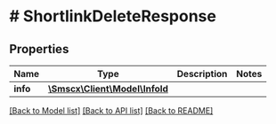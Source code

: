 # # ShortlinkDeleteResponse

## Properties

Name | Type | Description | Notes
------------ | ------------- | ------------- | -------------
**info** | [**\Smscx\Client\Model\InfoId**](InfoId.md) |  |

[[Back to Model list]](../../README.md#models) [[Back to API list]](../../README.md#endpoints) [[Back to README]](../../README.md)
